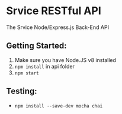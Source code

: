 # Srvice RESTful API
The Srvice Node/Express.js Back-End API

## Getting Started:

1. Make sure you have Node.JS v8 installed
2. ```npm install``` in api folder
3. ```npm start```

## Testing:

* ```npm install --save-dev mocha chai```

